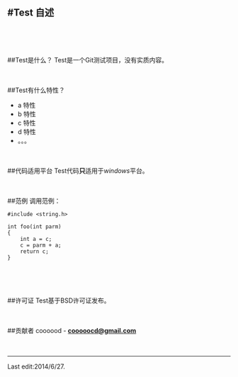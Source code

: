 #Test 自述  
---
<br><br><br>

  

##Test是什么？
Test是一个Git测试项目，没有实质内容。
<br><br><br>

##Test有什么特性？
- a 特性
- b 特性
- c 特性
- d 特性
- 。。。
<br><br><br>

##代码适用平台
Test代码**只**适用于*windows*平台。
<br><br><br>

##范例
调用范例：  

	#include <string.h>
	
	int foo(int parm)
	{
		int a = c;
		c = parm + a;
		return c;
	}
<br><br><br>

##许可证
Test基于BSD许可证发布。
<br><br><br>

##贡献者
coooood - **<cooooocd@gmail.com>**
<br><br><br>

---
Last edit:2014/6/27.  

